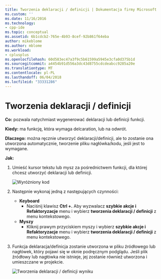 ```yaml
---
title: Tworzenia deklaracji / definicji | Dokumentacja firmy Microsoft
ms.custom: ''
ms.date: 11/16/2016
ms.technology:
- cpp-ide
ms.topic: conceptual
ms.assetid: 6b1cdcb2-765e-4b93-8cef-92b861f64eba
author: mikeblome
ms.author: mblome
ms.workload:
- cplusplus
ms.openlocfilehash: 60d583ec47a3f9c5b61599a5945e3cfa0d375b1d
ms.sourcegitcommit: a4454b91d556a3dc43d8755cdcdeabcc9285a20e
ms.translationtype: MT
ms.contentlocale: pl-PL
ms.lasthandoff: 06/04/2018
ms.locfileid: "33331286"
---
```

# <a name="create-declaration--definition"></a>Tworzenia deklaracji / definicji
**Co:** pozwala natychmiast wygenerować deklaracji lub definicji funkcji.

**Kiedy:** ma funkcję, która wymaga delcaration, lub na odwrót.  

**Dlaczego:** można ręcznie utworzyć deklaracji/definicji, ale to zostanie ona utworzona automatycznie, tworzenie pliku nagłówka/kodu, jeśli jest to wymagane.

**Jak:**

1. Umieść kursor tekstu lub mysz za pośrednictwem funkcji, dla której chcesz utworzyć deklaracji lub definicji.

   ![Wyróżniony kod](images/createdefinition_highlight.png)

1. Następnie wykonaj jedną z następujących czynności:
   * **Keyboard**
     * Naciśnij klawisz **Ctrl +.** Aby wyzwalacz **szybkie akcje i Refaktoryzacje** menu i wybierz **tworzenia deklaracji / definicji** z menu kontekstowego.
   * **Myszy**
     * Kliknij prawym przyciskiem myszy i wybierz **szybkie akcje i Refaktoryzacje** menu i wybierz **tworzenia deklaracji / definicji** z menu kontekstowego.

1. Funkcja deklaracja/definicja zostanie utworzona w pliku źródłowego lub nagłówek, który pojawi się w oknie podręcznym podglądu.  Jeśli plik źródłowy lub nagłówka nie istnieje, jej zostanie również utworzona i umieszczane w projekcie.

   ![Tworzenia deklaracji / definicji wyniku](images/createdefinition_result.png)
